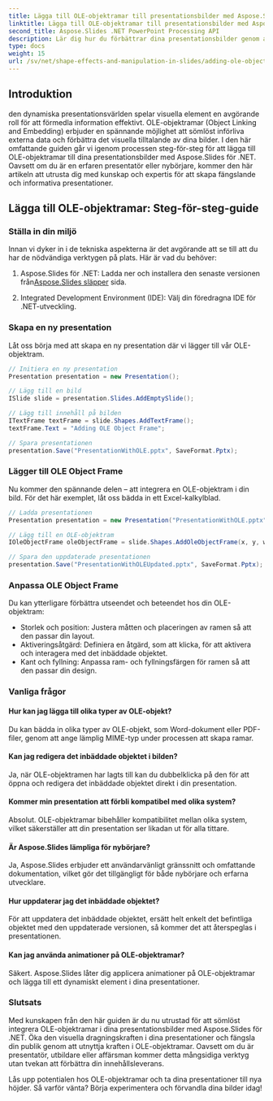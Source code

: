 ```yaml
---
title: Lägga till OLE-objektramar till presentationsbilder med Aspose.Slides
linktitle: Lägga till OLE-objektramar till presentationsbilder med Aspose.Slides
second_title: Aspose.Slides .NET PowerPoint Processing API
description: Lär dig hur du förbättrar dina presentationsbilder genom att sömlöst integrera OLE-objektramar med Aspose.Slides för .NET. Lyft dina presentationer till nästa nivå.
type: docs
weight: 15
url: /sv/net/shape-effects-and-manipulation-in-slides/adding-ole-object-frames/
---
```


## Introduktion

den dynamiska presentationsvärlden spelar visuella element en avgörande roll för att förmedla information effektivt. OLE-objektramar (Object Linking and Embedding) erbjuder en spännande möjlighet att sömlöst införliva externa data och förbättra det visuella tilltalande av dina bilder. I den här omfattande guiden går vi igenom processen steg-för-steg för att lägga till OLE-objektramar till dina presentationsbilder med Aspose.Slides för .NET. Oavsett om du är en erfaren presentatör eller nybörjare, kommer den här artikeln att utrusta dig med kunskap och expertis för att skapa fängslande och informativa presentationer.

## Lägga till OLE-objektramar: Steg-för-steg-guide

### Ställa in din miljö

Innan vi dyker in i de tekniska aspekterna är det avgörande att se till att du har de nödvändiga verktygen på plats. Här är vad du behöver:

1.  Aspose.Slides för .NET: Ladda ner och installera den senaste versionen från[Aspose.Slides släpper](https://releases.aspose.com/slides/net/) sida.

2. Integrated Development Environment (IDE): Välj din föredragna IDE för .NET-utveckling.

### Skapa en ny presentation

Låt oss börja med att skapa en ny presentation där vi lägger till vår OLE-objektram.

```csharp
// Initiera en ny presentation
Presentation presentation = new Presentation();

// Lägg till en bild
ISlide slide = presentation.Slides.AddEmptySlide();

// Lägg till innehåll på bilden
ITextFrame textFrame = slide.Shapes.AddTextFrame();
textFrame.Text = "Adding OLE Object Frame";

// Spara presentationen
presentation.Save("PresentationWithOLE.pptx", SaveFormat.Pptx);
```

### Lägger till OLE Object Frame

Nu kommer den spännande delen – att integrera en OLE-objektram i din bild. För det här exemplet, låt oss bädda in ett Excel-kalkylblad.

```csharp
// Ladda presentationen
Presentation presentation = new Presentation("PresentationWithOLE.pptx");

// Lägg till en OLE-objektram
IOleObjectFrame oleObjectFrame = slide.Shapes.AddOleObjectFrame(x, y, width, height, "application/vnd.openxmlformats-officedocument.spreadsheetml.sheet", stream);

// Spara den uppdaterade presentationen
presentation.Save("PresentationWithOLEUpdated.pptx", SaveFormat.Pptx);
```

### Anpassa OLE Object Frame

Du kan ytterligare förbättra utseendet och beteendet hos din OLE-objektram:

- Storlek och position: Justera måtten och placeringen av ramen så att den passar din layout.
- Aktiveringsåtgärd: Definiera en åtgärd, som att klicka, för att aktivera och interagera med det inbäddade objektet.
- Kant och fyllning: Anpassa ram- och fyllningsfärgen för ramen så att den passar din design.

### Vanliga frågor

#### Hur kan jag lägga till olika typer av OLE-objekt?

Du kan bädda in olika typer av OLE-objekt, som Word-dokument eller PDF-filer, genom att ange lämplig MIME-typ under processen att skapa ramar.

#### Kan jag redigera det inbäddade objektet i bilden?

Ja, när OLE-objektramen har lagts till kan du dubbelklicka på den för att öppna och redigera det inbäddade objektet direkt i din presentation.

#### Kommer min presentation att förbli kompatibel med olika system?

Absolut. OLE-objektramar bibehåller kompatibilitet mellan olika system, vilket säkerställer att din presentation ser likadan ut för alla tittare.

#### Är Aspose.Slides lämpliga för nybörjare?

Ja, Aspose.Slides erbjuder ett användarvänligt gränssnitt och omfattande dokumentation, vilket gör det tillgängligt för både nybörjare och erfarna utvecklare.

#### Hur uppdaterar jag det inbäddade objektet?

För att uppdatera det inbäddade objektet, ersätt helt enkelt det befintliga objektet med den uppdaterade versionen, så kommer det att återspeglas i presentationen.

#### Kan jag använda animationer på OLE-objektramar?

Säkert. Aspose.Slides låter dig applicera animationer på OLE-objektramar och lägga till ett dynamiskt element i dina presentationer.

### Slutsats

Med kunskapen från den här guiden är du nu utrustad för att sömlöst integrera OLE-objektramar i dina presentationsbilder med Aspose.Slides för .NET. Öka den visuella dragningskraften i dina presentationer och fängsla din publik genom att utnyttja kraften i OLE-objektramar. Oavsett om du är presentatör, utbildare eller affärsman kommer detta mångsidiga verktyg utan tvekan att förbättra din innehållsleverans.

Lås upp potentialen hos OLE-objektramar och ta dina presentationer till nya höjder. Så varför vänta? Börja experimentera och förvandla dina bilder idag!